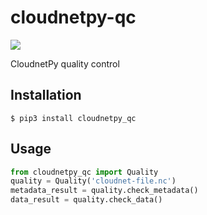 # cloudnetpy-qc

![](https://github.com/actris-cloudnet/cloudnetpy-qc/workflows/CloudnetPy-QC%20CI/badge.svg)

CloudnetPy quality control

Installation
------------
```shell
$ pip3 install cloudnetpy_qc
```

Usage
-----
```python
from cloudnetpy_qc import Quality
quality = Quality('cloudnet-file.nc')
metadata_result = quality.check_metadata()
data_result = quality.check_data()
```
